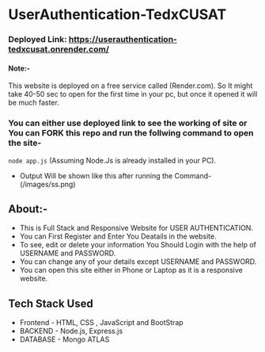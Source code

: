 # UserAuthentication-TedxCUSAT

### Deployed Link: https://userauthentication-tedxcusat.onrender.com/
#### Note:-
This website is deployed on a free service called (Render.com). So It might take 40-50 sec to open for the first time in your pc, but once it opened it will be much faster.

### You can either use deployed link to see the working of site or You can FORK this repo and run the follwing command to open the site-
`node app.js`
(Assuming Node.Js is already installed in your PC).
* Output Will be shown like this after running the Command-
(/images/ss.png)

## About:-
* This is Full Stack and Responsive Website for USER AUTHENTICATION.
* You can First Register and Enter You Deatails in the website.
* To see, edit or delete your information You Should Login with the help of USERNAME and PASSWORD.
* You can change any of your details except USERNAME and PASSWORD.
* You can open this site either in Phone or Laptop as it is a responsive website.

## Tech Stack Used
* Frontend - HTML, CSS , JavaScript and BootStrap
* BACKEND - Node.js, Express.js
* DATABASE - Mongo ATLAS